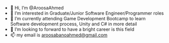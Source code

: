 - 👋 Hi, I’m @AroosaAhmed
- 👀 I’m interested in Graduate/Junior Software Engineer/Programmer roles
- 🌱 I’m currently attending Game Development Bootcamp to learn Software development process, Unity and C# in more detail
- 💞️ I’m looking to forward to have a bright career is this field
- 📫 my email is aroosabanoahmed@gmail.com

<!---
AroosaAhmed/AroosaAhmed is a ✨ special ✨ repository because its `README.md` (this file) appears on your GitHub profile.
You can click the Preview link to take a look at your changes.
--->
